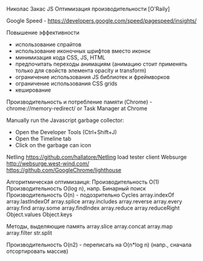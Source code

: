 Николас Закас JS Оптимизация производительности [O'Raily]

Google Speed - https://developers.google.com/speed/pagespeed/insights/

Повышение эффективности
- использование спрайтов
- использование иконочных шрифтов вместо иконок
- минимизация кода CSS, JS, HTML
- предпочитать переходы анимациям (анимацию стоит применять только для свойств элемента opacity и transform)
- ограничение использования JS библиотек и фреймворков
- ограничение использования CSS grids
- кеширование

Производительность и потребление памяти (Chrome) - chrome://memory-redirect/ or Task Manager at Chrome

Manually run the Javascript garbage collector:
- Open the Developer Tools (Ctrl+Shift+J)
- Open the Timeline tab
- Click on the garbage can icon

Netling https://github.com/hallatore/Netling load tester client
Websurge http://websurge.west-wind.com/
https://github.com/GoogleChrome/lighthouse

Алгоритмическая оптимизаиця:
Производительность O(1)
Производительность O(log n), напр. Бинарный поиск
Производительность O(n) - подозрительно
Cycles
array.indexOf
array.lastIndexOf
array.splice
array.includes
array.reverse
array.every
array.find
array.some
array.findIndex
array.reduce
array.reduceRight
Object.values
Object.keys

Методы, выделяющие память
array.slice
array.concat
array.map
array.filter
str.split

Производительность O(n2) - переписать на O(n*log n) (напр., сначала отсортировать массив)


